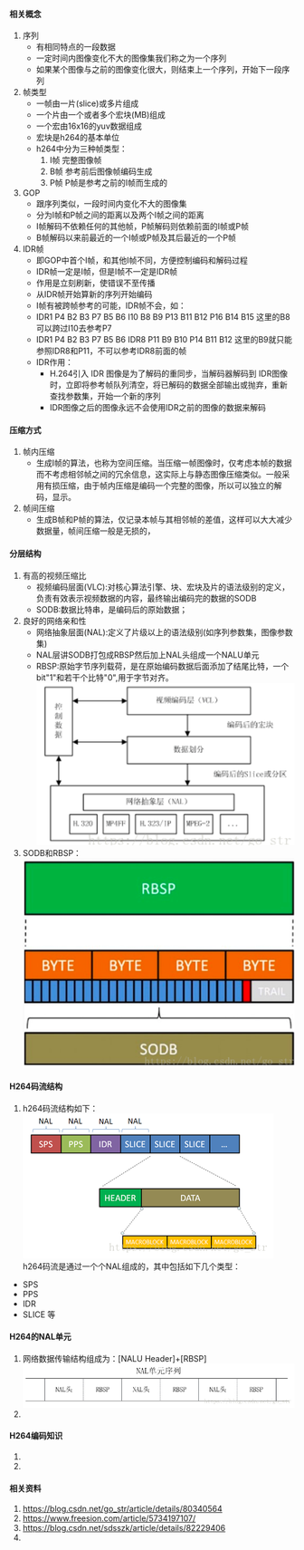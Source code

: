 #### 相关概念
1. 序列
    * 有相同特点的一段数据
    * 一定时间内图像变化不大的图像集我们称之为一个序列
    * 如果某个图像与之前的图像变化很大，则结束上一个序列，开始下一段序列
2. 帧类型
    * 一帧由一片(slice)或多片组成
    * 一个片由一个或者多个宏块(MB)组成
    * 一个宏由16x16的yuv数据组成
    * 宏块是h264的基本单位
    * h264中分为三种帧类型：
        1. I帧 完整图像帧
        2. B帧 参考前后图像帧编码生成
        3. P帧 P帧是参考之前的I帧而生成的
3. GOP
    * 跟序列类似，一段时间内变化不大的图像集
    * 分为I帧和P帧之间的距离以及两个I帧之间的距离
    * I帧解码不依赖任何的其他帧，P帧解码则依赖前面的I帧或P帧
    * B帧解码以来前最近的一个I帧或P帧及其后最近的一个P帧
4. IDR帧
    * 即GOP中首个I帧，和其他I帧不同，方便控制编码和解码过程
    * IDR帧一定是I帧，但是I帧不一定是IDR帧
    * 作用是立刻刷新，使错误不至传播
    * 从IDR帧开始算新的序列开始编码
    * I帧有被跨帧参考的可能，IDR帧不会，如：
    + IDR1 P4 B2 B3   P7   B5 B6   I10   B8   B9 P13 B11 B12 P16 B14 B15 这里的B8可以跨过I10去参考P7
    + IDR1 P4 B2 B3 P7 B5 B6   IDR8   P11   B9   B10 P14 B11 B12 这里的B9就只能参照IDR8和P11，不可以参考IDR8前面的帧
    + IDR作用：
        * H.264引入 IDR 图像是为了解码的重同步，当解码器解码到 IDR图像时，立即将参考帧队列清空，将已解码的数据全部输出或抛弃，重新查找参数集，开始一个新的序列
        * IDR图像之后的图像永远不会使用IDR之前的图像的数据来解码 

#### 压缩方式
1. 帧内压缩
    * 生成I帧的算法，也称为空间压缩。当压缩一帧图像时，仅考虑本帧的数据而不考虑相邻帧之间的冗余信息，这实际上与静态图像压缩类似。一般采用有损压缩，由于帧内压缩是编码一个完整的图像，所以可以独立的解码，显示。
2. 帧间压缩
    * 生成B帧和P帧的算法，仅记录本帧与其相邻帧的差值，这样可以大大减少数据量，帧间压缩一般是无损的，

#### 分层结构
1. 有高的视频压缩比
    * 视频编码层面(VLC):对核心算法引擎、块、宏块及片的语法级别的定义，负责有效表示视频数据的内容，最终输出编码完的数据的SODB
    * SODB:数据比特串，是编码后的原始数据；
2. 良好的网络亲和性
    * 网络抽象层面(NAL):定义了片级以上的语法级别(如序列参数集，图像参数集)
    * NAL层讲SODB打包成RBSP然后加上NAL头组成一个NALU单元
    * RBSP:原始字节序列载荷，是在原始编码数据后面添加了结尾比特，一个bit"1"和若干个比特"0",用于字节对齐。
    ![VLC_NAL](./VCL_NAL.png)
3. SODB和RBSP：
![SODB](./sodb.png)

#### H264码流结构
1. h264码流结构如下：
![h264](./h264码流结构.png)
h264码流是通过一个个NAL组成的，其中包括如下几个类型：
* SPS 
* PPS
* IDR
* SLICE
等

#### H264的NAL单元
1. 网络数据传输结构组成为：[NALU Header]+[RBSP]
![NAL单元序列](./NAL单元序列.png)
2. 

#### H264编码知识
1. 
2. 

#### 

#### 相关资料
1. https://blog.csdn.net/go_str/article/details/80340564
2. https://www.freesion.com/article/5734197107/
3. https://blog.csdn.net/sdsszk/article/details/82229406
4. 